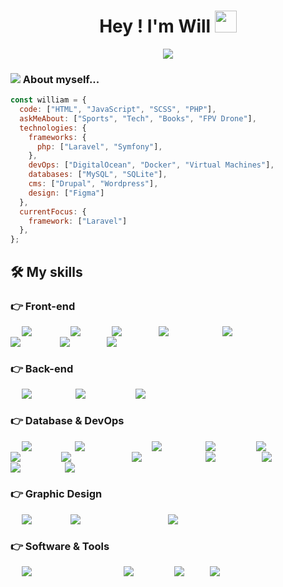 <h1 align="center">Hey ! I'm Will <img src="https://media.giphy.com/media/hvRJCLFzcasrR4ia7z/giphy.gif" width="35"></h1>
<p align="center">
 <a href="https://github.com/DenverCoder1/readme-typing-svg"><img src="https://readme-typing-svg.herokuapp.com?lines=constant+learning&center=true&width=500&height=50"></a>
</p>

### <img src='https://c.tenor.com/4g2CTdIpMdAAAAAi/mario-mario-dancing.gif'> About myself...

```javascript
const william = {
  code: ["HTML", "JavaScript", "SCSS", "PHP"],
  askMeAbout: ["Sports", "Tech", "Books", "FPV Drone"],
  technologies: {
    frameworks: {
      php: ["Laravel", "Symfony"],
    },
    devOps: ["DigitalOcean", "Docker", "Virtual Machines"],
    databases: ["MySQL", "SQLite"],
    cms: ["Drupal", "Wordpress"],
    design: ["Figma"]
  },
  currentFocus: {
    framework: ["Laravel"]
  },
};

```

## 🛠️ My skills

### 👉 Front-end

<p align="left"> &emsp; <a href="https://www.w3.org/html/" target="_blank"> <img alt="HTML" src="https://img.shields.io/badge/HTML5%20-%23E34F26.svg?logo=html5&logoColor=white"> </a> &emsp; <a href="https://www.w3schools.com/css/" target="_blank"> <img alt="CSS" src="https://img.shields.io/badge/CSS%20-%231572B6.svg?logo=css3&logoColor=white"> </a> &emsp; <a href="https://sass-lang.com/" target="_blank"> <img alt="SCSS" src="https://img.shields.io/badge/SCSS-%23CC6699.svg?logo=sass&logoColor=white"> </a> &emsp; <a href="https://getbootstrap.com" target="_blank"> <img alt="Bootstrap" src="https://img.shields.io/badge/Bootstrap-%23563D7C.svg?style=flat&logo=bootstrap&logoColor=white"/> </a> &emsp; <a href="https://tailwindcss.com/" target="_blank"> <img alt="Tailwind CSS" src="https://img.shields.io/badge/Tailwind_CSS-38B2AC?logo=tailwind-css&logoColor=white"/> </a> &emsp; <a href="https://vuejs.org/" target="_blank"> <img alt="Vue.js" src="https://img.shields.io/badge/Vue.js-35495E?logo=vue.js&logoColor=4FC08D"/> </a> &emsp; <a href="https://reactjs.org/" target="_blank"> <img alt="React" src="https://img.shields.io/badge/React-20232A?logo=react&logoColor=61DAFB"/> </a> &emsp; <a href="https://developer.mozilla.org/en-US/docs/Web/JavaScript" target="_blank"> <img alt="JavaScript" src="https://img.shields.io/badge/JavaScript%20-%23F7DF1E.svg?logo=javascript&logoColor=black"> </a> </p>

### 👉 Back-end

<p align="left"> &emsp; <a href="https://laravel.com/" target="_blank"> <img alt="Laravel" src="https://img.shields.io/badge/Laravel-FF2D20?logo=laravel&logoColor=white"/> </a> &emsp; <a href="https://symfony.com/" target="_blank"> <img alt="Symfony" src="https://img.shields.io/badge/Symfony-000000?logo=symfony&logoColor=white"/> </a> &emsp; <a href="https://www.php.net/" target="_blank"> <img alt="PHP" src="https://img.shields.io/badge/PHP-777BB4?logo=php&logoColor=white"> </a> </p>

### 👉 Database & DevOps

<p align="left"> &emsp; <a href="https://www.docker.com/"><img alt="Docker" src="https://img.shields.io/badge/Docker-%230db7ed.svg?style=flat&logo=docker&logoColor=white"></a> &emsp; <a href="https://www.digitalocean.com/"><img alt="DigitalOcean" src="https://img.shields.io/badge/DigitalOcean-0080FF?style=flat&logo=digitalocean&logoColor=white"></a> &emsp; <a href="https://www.mysql.com/"><img alt="MySQL" src="https://img.shields.io/badge/MySQL-00000F?style=flat&logo=mysql&logoColor=white"></a> &emsp; <a href="https://www.sqlite.org/"><img alt="SQLite" src="https://img.shields.io/badge/SQLite-003B57?style=flat&logo=sqlite&logoColor=white"></a> &emsp; <a href="https://jenkins.io/"><img alt="Jenkins" src="https://img.shields.io/badge/Jenkins-D24939?style=flat&logo=jenkins&logoColor=white"></a> &emsp; <a href="https://about.gitlab.com/"><img alt="GitLab" src="https://img.shields.io/badge/GitLab-330F63?style=flat&logo=gitlab&logoColor=white"></a> &emsp; <a href="https://kubernetes.io/"><img alt="Kubernetes" src="https://img.shields.io/badge/Kubernetes-326CE5?style=flat&logo=kubernetes&logoColor=white"></a> &emsp; <a href="https://prometheus.io/"><img alt="Prometheus" src="https://img.shields.io/badge/Prometheus-E6522C?style=flat&logo=prometheus&logoColor=white"></a> &emsp; <a href="https://grafana.com/"><img alt="Grafana" src="https://img.shields.io/badge/Grafana-F46800?style=flat&logo=grafana&logoColor=white"></a> &emsp; <a href="https://www.terraform.io/"><img alt="Terraform" src="https://img.shields.io/badge/Terraform-623CE4?style=flat&logo=terraform&logoColor=white"></a> &emsp; <a href="https://www.ansible.com/"><img alt="Ansible" src="https://img.shields.io/badge/Ansible-EE0000?style=flat&logo=ansible&logoColor=white"></a> &emsp; <a href="https://www.linux.org/"><img alt="Linux" src="https://img.shields.io/badge/Linux-FCC624?style=flat&logo=linux&logoColor=black"></a> &emsp; </p>

### 👉 Graphic Design

<p align="left"> &emsp; <a href="https://www.figma.com/" target="_blank"> <img alt="Figma" src="https://img.shields.io/badge/Figma-F24E1E?style=flat&logo=figma&logoColor=white"/> </a> &emsp; <a href="https://www.adobe.com/fr/products/photoshop.html" target="_blank"> <img alt="Adobe Photoshop" src="https://img.shields.io/badge/Adobe%20Photoshop-00C9FF?style=flat&logo=adobe%20photoshop&logoColor=white"/> </a> &emsp; <a href="https://www.adobe.com/in/products/illustrator.html" target="_blank"> <img alt="Adobe Illustrator" src="https://img.shields.io/badge/Adobe%20Illustrator-FF9A00?style=flat&logo=adobe%20illustrator&logoColor=white"/> </a> </p>

### 👉 Software & Tools

<p> &emsp; <a href="https://code.visualstudio.com/"><img alt="Visual Studio Code" src="https://img.shields.io/badge/Visual%20Studio%20Code-0078d7.svg?logo=visual-studio-code&logoColor=white"></a> &emsp; <a href="https://www.adobe.com/fr/creativecloud.html"><img alt="Adobe" src="https://img.shields.io/badge/Adobe%20-%23FF0000.svg?logo=adobe&logoColor=white"></a> &emsp; <a href="https://git-scm.com/"><img alt="Git" src="https://img.shields.io/badge/Git%20-%23F05033.svg?logo=git&logoColor=white"></a> &emsp; <a href="https://docs.framasoft.org/fr/grav/markdown.html"><img alt="Markdown" src="https://img.shields.io/badge/Markdown-000000?style=flate&logo=markdown&logoColor=white"></a> &emsp; </p>

<style>
    a {
        color: transparent !important;
    }
</style>